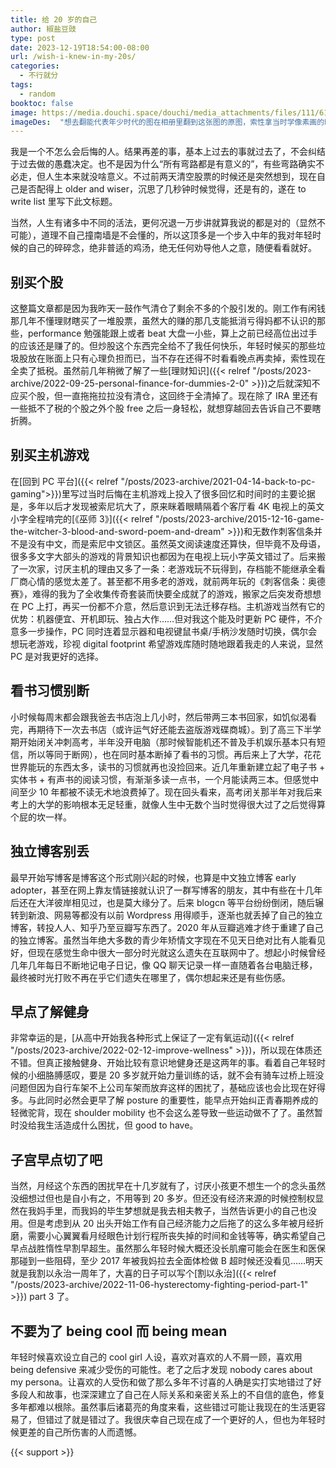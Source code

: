 ```yaml
---
title: 给 20 岁的自己
author: 椒盐豆豉
type: post
date: 2023-12-19T18:54:00-08:00
url: /wish-i-knew-in-my-20s/
categories:
  - 不行就分
tags:
  - random
booktoc: false
image: https://media.douchi.space/douchi/media_attachments/files/111/610/548/359/005/740/original/0bf4a394878a2bd3.png
imageDes:  "想去翻能代表年少时代的图在相册里翻到这张图的原图，索性拿当时学像素画的时候画的复刻版纪念图来当题图吧"
---
```


我是一个不怎么会后悔的人。结果再差的事，基本上过去的事就过去了，不会纠结于过去做的愚蠢决定。也不是因为什么“所有弯路都是有意义的”，有些弯路确实不必走，但人生本来就没啥意义。不过前两天清空股票的时候还是突然想到，现在自己是否配得上 older and wiser，沉思了几秒钟时候觉得，还是有的，遂在 to write list 里写下此文标题。

当然，人生有诸多中不同的活法，更何况退一万步讲就算我说的都是对的（显然不可能），道理不自己撞南墙是不会懂的，所以这顶多是一个步入中年的我对年轻时候的自己的碎碎念，绝非普适的鸡汤，绝无任何劝导他人之意，随便看看就好。

<!--more-->

## 别买个股
这整篇文章都是因为我昨天一鼓作气清仓了剩余不多的个股引发的。刚工作有闲钱那几年不懂理财瞎买了一堆股票，虽然大的赚的那几支能抵消亏得妈都不认识的那些，performance 勉强能跟上或者 beat 大盘一小些，算上之前已经高位出过手的应该还是赚了的。但炒股这个东西完全给不了我任何快乐，年轻时候买的那些垃圾股放在账面上只有心理负担而已，当不存在还得不时看看晚点再卖掉，索性现在全卖了抵税。虽然前几年稍微了解了一些[理财知识]({{< relref "/posts/2023-archive/2022-09-25-personal-finance-for-dummies-2-0" >}})之后就深知不应买个股，但一直拖拖拉拉没有清仓，这回终于全清掉了。现在除了 IRA 里还有一些抵不了税的个股之外个股 free 之后一身轻松，就想穿越回去告诉自己不要瞎折腾。

## 别买主机游戏
在[回到 PC 平台]({{< relref "/posts/2023-archive/2021-04-14-back-to-pc-gaming">}})里写过当时后悔在主机游戏上投入了很多回忆和时间时的主要论据是，多年以后才发现被索尼坑大了，原来眯着眼睛隔着个客厅看 4K 电视上的英文小字全程啃完的[《巫师 3》]({{< relref "/posts/2023-archive/2015-12-16-game-the-witcher-3-blood-and-sword-poem-and-dream" >}})和无数作刺客信条并不是没有中文，而是索尼中文锁区。虽然英文阅读速度还算快，但毕竟不及母语，很多多文字大部头的游戏的背景知识也都因为在电视上玩小字英文错过了。后来搬了一次家，讨厌主机的理由又多了一条：老游戏玩不玩得到，存档能不能继承全看厂商心情的感觉太差了。甚至都不用多老的游戏，就前两年玩的《刺客信条：奥德赛》，难得的我为了全收集传奇套装而快要全成就了的游戏，搬家之后突发奇想想在 PC 上打，再买一份都不介意，然后意识到无法迁移存档。主机游戏当然有它的优势：机器便宜、开机即玩、独占大作……但对我这个能及时更新 PC 硬件，不介意多一步操作，PC 同时连着显示器和电视键鼠书桌/手柄沙发随时切换，偶尔会想玩老游戏，珍视 digital footprint 希望游戏库随时随地跟着我走的人来说，显然 PC 是对我更好的选择。

## 看书习惯别断
小时候每周末都会跟我爸去书店泡上几小时，然后带两三本书回家，如饥似渴看完，再期待下一次去书店（或许运气好还能去盗版游戏碟商城）。到了高三下半学期开始闭关冲刺高考，半年没开电脑（那时候智能机还不普及手机娱乐基本只有短信，所以等同于断网），也在同时基本断掉了看书的习惯。再后来上了大学，花花世界能玩的东西太多，读书的习惯就再也没捡回来。近几年重新建立起了电子书 + 实体书 + 有声书的阅读习惯，有渐渐多读一点书，一个月能读两三本。但感觉中间至少 10 年都被不读无术地浪费掉了。现在回头看来，高考闭关那半年对我后来考上的大学的影响根本无足轻重，就像人生中无数个当时觉得很大过了之后觉得算个屁的坎一样。

## 独立博客别丢
最早开始写博客是博客这个形式刚兴起的时候，也算是中文独立博客 early adopter，甚至在网上靠友情链接就认识了一群写博客的朋友，其中有些在十几年后还在大洋彼岸相见过，也是莫大缘分了。后来 blogcn 等平台纷纷倒闭，随后辗转到新浪、网易等都没有以前 Wordpress 用得顺手，逐渐也就丢掉了自己的独立博客，转投人人、知乎乃至豆瓣写东西了。2020 年从豆瓣逃难才终于重建了自己的独立博客。虽然当年绝大多数的青少年矫情文字现在不见天日绝对比有人能看见好，但现在感觉生命中很大一部分时光就这么遗失在互联网中了。想起小时候曾经几年几年每日不断地记电子日记，像 QQ 聊天记录一样一直随着各台电脑迁移，最终被时光打败不再在乎它们遗失在哪里了，偶尔想起来还是有些伤感。

## 早点了解健身
非常幸运的是，[从高中开始我各种形式上保证了一定有氧运动]({{< relref "/posts/2023-archive/2022-02-12-improve-wellness" >}})，所以现在体质还不错。但真正接触健身、开始比较有意识地健身还是这两年的事。看着自己年轻时候的小细胳膊感叹，要是 20 多岁就开始力量训练的话，就不会有骑车过桥上班没问题但因为自行车架不上公司车架而放弃这样的困扰了，基础应该也会比现在好得多。与此同时必然会更早了解 posture 的重要性，能早点开始纠正青春期养成的轻微驼背，现在 shoulder mobility 也不会这么差导致一些运动做不了了。虽然暂时没给我生活造成什么困扰，但 good to have。

## 子宫早点切了吧
当然，月经这个东西的困扰早在十几岁就有了，讨厌小孩更不想生一个的念头虽然没细想过但也是自小有之，不用等到 20 多岁。但还没有经济来源的时候控制权显然在我妈手里，而我妈的毕生梦想就是我去相夫教子，当然告诉更小的自己也没用。但是考虑到从 20 出头开始工作有自己经济能力之后拖了的这么多年被月经折磨，需要小心翼翼看月经眼色计划行程所丧失掉的时间和金钱等等，确实希望自己早点战胜惰性早割早超生。虽然那么年轻时候大概还没长肌瘤可能会在医生和医保那碰到一些阻碍，至少 2017 年被我妈拉去全面体检做 B 超时候还没看见……明天就是我割以永治一周年了，大喜的日子可以写个[割以永治]({{< relref "/posts/2023-archive/2022-11-06-hysterectomy-fighting-period-part-1" >}}) part 3 了。

## 不要为了 being cool 而 being mean
年轻时候喜欢设立自己的 cool girl 人设，喜欢对喜欢的人不屑一顾，喜欢用 being defensive 来减少受伤的可能性。老了之后才发现 nobody cares about my persona。让喜欢的人受伤和做了那么多年不讨喜的人确是实打实地错过了好多段人和故事，也深深建立了自己在人际关系和亲密关系上的不自信的底色，修复多年都难以根除。虽然事后诸葛亮的角度来看，这些错过可能让我现在的生活更容易了，但错过了就是错过了。我很庆幸自己现在成了一个更好的人，但也为年轻时候更差的自己所伤害的人而遗憾。

{{< support >}}